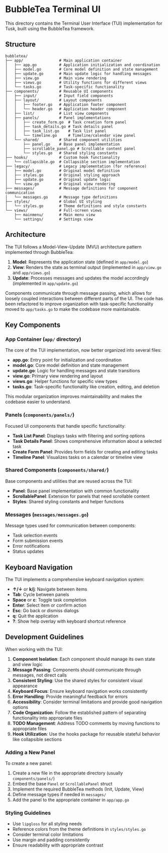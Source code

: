 # BubbleTea Terminal UI

This directory contains the Terminal User Interface (TUI) implementation for Tusk, built using the BubbleTea framework.

## Structure

```plaintext
bubbletea/
├── app/                # Main application container
│   ├── app.go          # Application initialization and coordination
│   ├── model.go        # Core model definition and state management
│   ├── update.go       # Main update logic for handling messages
│   ├── view.go         # Main view rendering
│   ├── views.go        # Utility functions for different views
│   └── tasks.go        # Task-specific functionality
├── components/         # Reusable UI components
│   ├── input/          # Input field components
│   ├── layout/         # Layout components
│   │   ├── footer.go   # Application footer component
│   │   └── header.go   # Application header component
│   ├── list/           # List view components
│   ├── panels/         # Panel implementations
│   │   ├── create_form.go  # Task creation form panel
│   │   ├── task_details.go # Task details panel
│   │   ├── task_list.go    # Task list panel
│   │   └── timeline.go     # Timeline/calendar view panel
│   └── shared/         # Shared component utilities
│       ├── panel.go    # Base panel implementation
│       ├── scrollable_panel.go # Scrollable content panel
│       └── styles.go   # Shared styling constants
├── hooks/              # Custom hook functionality
│   └── collapsible.go  # Collapsible section implementation
├── legacy/             # Legacy implementation (for reference)
│   ├── model.go        # Original model definition
│   ├── styles.go       # Original styling approach
│   ├── update.go       # Original update logic
│   └── view.go         # Original view rendering
├── messages/           # Message definitions for component communication
│   └── messages.go     # Message type definitions
├── styles/             # Global UI styling
│   └── styles.go       # Theme definitions and style constants
└── views/              # Full-screen views
    ├── mainmenu/       # Main menu view
    └── settings/       # Settings view
```

## Architecture

The TUI follows a Model-View-Update (MVU) architecture pattern implemented through BubbleTea:

1. **Model**: Represents the application state (defined in `app/model.go`)
2. **View**: Renders the state as terminal output (implemented in `app/view.go` and `app/views.go`)
3. **Update**: Processes messages and updates the model accordingly (implemented in `app/update.go`)

Components communicate through message passing, which allows for loosely coupled interactions between different parts of the UI. The code has been refactored to improve organization with task-specific functionality moved to `app/tasks.go` to make the codebase more maintainable.

## Key Components

### App Container (`app/` directory)

The core of the TUI implementation, now better organized into several files:

- **app.go**: Entry point for initialization and coordination
- **model.go**: Core model definition and state management
- **update.go**: Logic for handling messages and state transitions
- **view.go**: Primary view rendering and layout
- **views.go**: Helper functions for specific view types
- **tasks.go**: Task-specific functionality like creation, editing, and deletion

This modular organization improves maintainability and makes the codebase easier to understand.

### Panels (`components/panels/`)

Focused UI components that handle specific functionality:

- **Task List Panel**: Displays tasks with filtering and sorting options
- **Task Details Panel**: Shows comprehensive information about a selected task
- **Create Form Panel**: Provides form fields for creating and editing tasks
- **Timeline Panel**: Visualizes tasks on a calendar or timeline view

### Shared Components (`components/shared/`)

Base components and utilities that are reused across the TUI:

- **Panel**: Base panel implementation with common functionality
- **ScrollablePanel**: Extension for panels that need scrollable content
- **Styles**: Shared styling constants and helper functions

### Messages (`messages/messages.go`)

Message types used for communication between components:

- Task selection events
- Form submission events
- Error notifications
- Status updates

## Keyboard Navigation

The TUI implements a comprehensive keyboard navigation system:

- **↑/↓** or **k/j**: Navigate between items
- **Tab**: Cycle between panels
- **Space** or **c**: Toggle task completion
- **Enter**: Select item or confirm action
- **Esc**: Go back or dismiss dialogs
- **q**: Quit the application
- **?**: Show help overlay with keyboard shortcut reference

## Development Guidelines

When working with the TUI:

1. **Component Isolation**: Each component should manage its own state and view logic
2. **Message Passing**: Components should communicate through messages, not direct calls
3. **Consistent Styling**: Use the shared styles for consistent visual appearance
4. **Keyboard Focus**: Ensure keyboard navigation works consistently
5. **Error Handling**: Provide meaningful feedback for errors
6. **Accessibility**: Consider terminal limitations and provide good navigation options
7. **Code Organization**: Follow the established pattern of separating functionality into appropriate files
8. **TODO Management**: Address TODO comments by moving functions to appropriate files
9. **Hook Utilization**: Use the hooks package for reusable stateful behavior like collapsible sections

### Adding a New Panel

To create a new panel:

1. Create a new file in the appropriate directory (usually `components/panels/`)
2. Embed the base `Panel` or `ScrollablePanel` struct
3. Implement the required BubbleTea methods (Init, Update, View)
4. Define message types if needed in `messages/`
5. Add the panel to the appropriate container in `app/app.go`

### Styling Guidelines

- Use `lipgloss` for all styling needs
- Reference colors from the theme definitions in `styles/styles.go`
- Consider terminal color limitations
- Use margin and padding consistently
- Ensure readability with appropriate contrast
